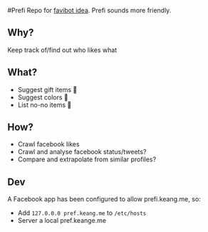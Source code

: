 #Prefi
Repo for [favibot idea](https://github.com/Ideaboxes/proposal/blob/master/favibot.md). Prefi sounds more friendly.
## Why?
Keep track of/find out who likes what

## What?
- Suggest gift items :gift:
- Suggest colors :rainbow:
- List no-no items :no_good:

## How?
- Crawl facebook likes
- Crawl and analyse facebook status/tweets?
- Compare and extrapolate from similar profiles?

## Dev
A Facebook app has been configured to allow prefi.keang.me, so:
- Add `127.0.0.0 pref.keang.me` to `/etc/hosts`
- Server a local pref.keange.me